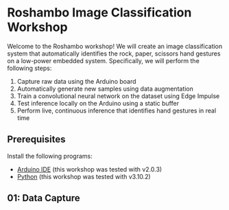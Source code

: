 # Roshambo Image Classification Workshop

Welcome to the Roshambo workshop! We will create an image classification system that automatically identifies the rock, paper, scissors hand gestures on a low-power embedded system. Specifically, we will perform the following steps:

 1. Capture raw data using the Arduino board
 2. Automatically generate new samples using data augmentation
 3. Train a convolutional neural network on the dataset using Edge Impulse
 4. Test inference locally on the Arduino using a static buffer
 5. Perform live, continuous inference that identifies hand gestures in real time

## Prerequisites

Install the following programs:

 * [Arduino IDE](https://www.arduino.cc/en/software) (this workshop was tested with v2.0.3)
 * [Python](https://www.python.org/downloads/) (this workshop was tested with v3.10.2)

## 01: Data Capture

